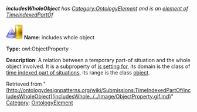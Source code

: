 ___includesWholeObject__ has [Category:OntologyElement](../../Category/OntologyElement.md "Category:OntologyElement") and is an [element of](../../Property/ElementOf.md "Property:ElementOf") [TimeIndexedPartOf](../../Submissions/TimeIndexedPartOf.md "Submissions:TimeIndexedPartOf")_


  




[![ObjectProperty](../../images/thumb/c/c3/ObjectProperty.gif/45px-ObjectProperty.gif)](../../Image/ObjectProperty.gif.md "ObjectProperty")
__Name__: includes whole object 


__Type:__ owl:ObjectProperty 


__Description__: A relation between a temporary part-of situation and the whole object involved. It is a subproperty of  [is setting for](../../Submissions/Situation/isSettingFor.md "Submissions:Situation/isSettingFor"), its domain is the class of  [time indexed part of situations](../../Submissions/TimeIndexedPartOf.md "Submissions:TimeIndexedPartOf/TimeIndexedPartOf"), its range is the class  [object](../../Image/ObjectProperty.gif.md "Submissions:TimeIndexedPartOf/Object"). 





Retrieved from "[http://ontologydesignpatterns.org/wiki/Submissions:TimeIndexedPartOf/includesWholeObject](includesWhole../../Image/ObjectProperty.gif.md)"
 [Category](http://ontologydesignpatterns.org/wiki/Special:Categories "Special:Categories"): [OntologyElement](../../Category/OntologyElement.md "Category:OntologyElement")